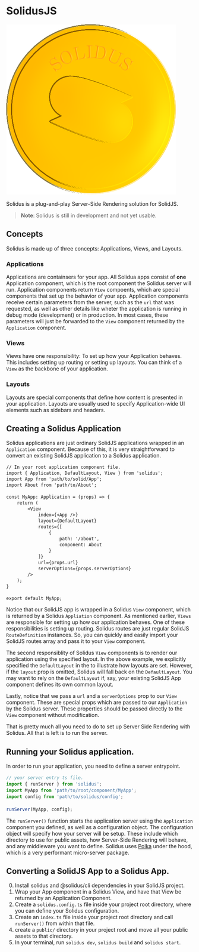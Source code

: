 # SolidusJS
![Solidus Logo](logo.png)

Solidus is a plug-and-play Server-Side Rendering solution for SolidJS.

> **Note**: Solidus is still in development and not yet usable.

## Concepts
Solidus is made up of three concepts: Applications, Views, and Layouts. 

### Applications
Applications are containsers for your app. All Solidua apps consist of **one** Application component, which is the root component the Solidus server will run. Application components return `View` compoents, which are special components that set up the behavior of your app. Application components receive certain parameters from the server, such as the `url` that was requested, as well as other details like wheter the application is running in debug mode (development) or in production. In most cases, these parameters will just be forwarded to the `View` component returned by the `Application` component.

### Views
Views have one responsibility: To set up how your Application behaves. This includes setting up routing or setting up layouts. You can think of a `View` as the backbone of your application. 

### Layouts
Layouts are special components that define how content is presented in your application. Layouts are usually used to specify Application-wide UI elements such as sidebars and headers.

## Creating a Solidus Application
Solidus applications are just ordinary SolidJS applications wrapped in an `Application` component. Because of this, it is very straightforward to convert an existing SolidJS application to a Solidus application. 
```tsx
// In your root application component file.
import { Application, DefaultLayout, View } from 'solidus';
import App from 'path/to/solid/App';
import About from 'path/to/About';

const MyApp: Application = (props) => {
    return (
        <View 
            index={<App />}
            layout={DefaultLayout}
            routes={[
                {
                    path: '/about',
                    component: About
                }
            ]}
            url={props.url}
            serverOptions={props.serverOptions}
        />
    );
}

export default MyApp;
```
Notice that our SolidJS app is wrapped in a Solidus `View` component, which is returned by a Solidus `Appliation` component. As mentioned earlier, `Views` are responsible for setting up how our application behaves. One of these responsibilities is setting up routing. Solidus routes are just regular SolidJS `RouteDefinition` instances. So, you can quickly and easily import your SolidJS routes array and pass it to your `View` component. 

The second responsiblity of Solidus `View` components is to render our application using the specified layout. In the above example, we explicitly specified the `DefaultLayout` in the to illustrate how layouts are set. However, if the `layout` prop is omitted, Solidus will fall back on the `DefaultLayout`. You may want to rely on the `DefaultLayout` if, say, your existing SolidJS App component defines its own common layout.

Lastly, notice that we pass a `url` and a `serverOptions` prop to our `View` component. These are special props which are passed to our `Application` by the Solidus server. These properties should be passed directly to the `View` component without modification.

That is pretty much all you need to do to set up Server Side Rendering with Solidus. All that is left is to run the server.

## Running your Solidus application.
In order to run your application, you need to define a server entrypoint.

```ts
// your server entry ts file.
import { runServer } from 'solidus';
import MyApp from 'path/to/root/component/MyApp';
import config from 'path/to/solidus/config';

runServer(MyApp, config);
```
The `runServer()` function starts the application server using the `Application` component you defined, as well as a configuration object. The configuration object will specify how your server will be setup. These include which directory to use for public assets, how Server-Side Rendering will behave, and any middleware you want to define. Solidus uses [Polka](https://github.com/lukeed/polka) under the hood, which is a very performant micro-server package.

## Converting a SolidJS App to a Solidus App.
0. Install solidus and @solidus/cli dependencies in your SolidJS project.
1. Wrap your App component in a Solidus View, and have that View be returned by an Application Component.
2. Create a `solidus.config.ts` file inside your project root directory, where you can define your Solidus configuration.
3. Create an `index.ts` file inside your project root directory and call `runServer()` from within that file.
4. create a `public/` directory in your project root and move all your public assets to that directory.
5. In your terminal, run `solidus dev`, `solidus build` and `solidus start`.
